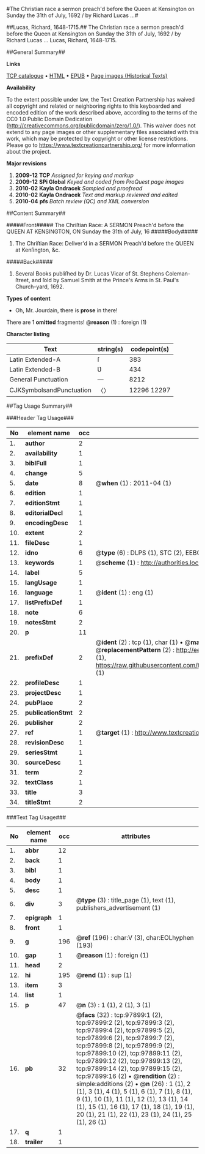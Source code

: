 #The Christian race a sermon preach'd before the Queen at Kensington on Sunday the 31th of July, 1692 / by Richard Lucas ...#

##Lucas, Richard, 1648-1715.##
The Christian race a sermon preach'd before the Queen at Kensington on Sunday the 31th of July, 1692 / by Richard Lucas ...
Lucas, Richard, 1648-1715.

##General Summary##

**Links**

[TCP catalogue](http://www.ota.ox.ac.uk/tcp/)  • 
[HTML](http://tei.it.ox.ac.uk/tcp/Texts-HTML/free/A49/A49384.html)  • 
[EPUB](http://tei.it.ox.ac.uk/tcp/Texts-EPUB/free/A49/A49384.epub) • 
[Page images (Historical Texts)](https://historicaltexts.jisc.ac.uk/eebo-13134807e)

**Availability**

To the extent possible under law, the Text Creation Partnership has waived all copyright and related or neighboring rights to this keyboarded and encoded edition of the work described above, according to the terms of the CC0 1.0 Public Domain Dedication (http://creativecommons.org/publicdomain/zero/1.0/). This waiver does not extend to any page images or other supplementary files associated with this work, which may be protected by copyright or other license restrictions. Please go to https://www.textcreationpartnership.org/ for more information about the project.

**Major revisions**

1. __2009-12__ __TCP__ *Assigned for keying and markup*
1. __2009-12__ __SPi Global__ *Keyed and coded from ProQuest page images*
1. __2010-02__ __Kayla Ondracek__ *Sampled and proofread*
1. __2010-02__ __Kayla Ondracek__ *Text and markup reviewed and edited*
1. __2010-04__ __pfs__ *Batch review (QC) and XML conversion*

##Content Summary##

#####Front#####
The Chriſtian Race: A SERMON Preach'd before the QUEEN AT KENSINGTON, ON Sunday the 31th of July, 16
#####Body#####

1. The Chriſtian Race: Deliver'd in a SERMON Preach'd before the QUEEN at Kenſington, &c.

#####Back#####

1. Several Books publiſhed by Dr. Lucas Vicar of St. Stephens Coleman-ſtreet, and ſold by Samuel Smith at the Prince's Arms in St. Paul's Church-yard, 1692.

**Types of content**

  * Oh, Mr. Jourdain, there is **prose** in there!

There are 1 **omitted** fragments! 
 @__reason__ (1) : foreign (1)

**Character listing**


|Text|string(s)|codepoint(s)|
|---|---|---|
|Latin Extended-A|ſ|383|
|Latin Extended-B|Ʋ|434|
|General Punctuation|—|8212|
|CJKSymbolsandPunctuation|〈〉|12296 12297|

##Tag Usage Summary##

###Header Tag Usage###

|No|element name|occ|attributes|
|---|---|---|---|
|1.|__author__|2||
|2.|__availability__|1||
|3.|__biblFull__|1||
|4.|__change__|5||
|5.|__date__|8| @__when__ (1) : 2011-04 (1)|
|6.|__edition__|1||
|7.|__editionStmt__|1||
|8.|__editorialDecl__|1||
|9.|__encodingDesc__|1||
|10.|__extent__|2||
|11.|__fileDesc__|1||
|12.|__idno__|6| @__type__ (6) : DLPS (1), STC (2), EEBO-CITATION (1), OCLC (1), VID (1)|
|13.|__keywords__|1| @__scheme__ (1) : http://authorities.loc.gov/ (1)|
|14.|__label__|5||
|15.|__langUsage__|1||
|16.|__language__|1| @__ident__ (1) : eng (1)|
|17.|__listPrefixDef__|1||
|18.|__note__|6||
|19.|__notesStmt__|2||
|20.|__p__|11||
|21.|__prefixDef__|2| @__ident__ (2) : tcp (1), char (1)  •  @__matchPattern__ (2) : ([0-9\-]+):([0-9IVX]+) (1), (.+) (1)  •  @__replacementPattern__ (2) : http://eebo.chadwyck.com/downloadtiff?vid=$1&page=$2 (1), https://raw.githubusercontent.com/textcreationpartnership/Texts/master/tcpchars.xml#$1 (1)|
|22.|__profileDesc__|1||
|23.|__projectDesc__|1||
|24.|__pubPlace__|2||
|25.|__publicationStmt__|2||
|26.|__publisher__|2||
|27.|__ref__|1| @__target__ (1) : http://www.textcreationpartnership.org/docs/. (1)|
|28.|__revisionDesc__|1||
|29.|__seriesStmt__|1||
|30.|__sourceDesc__|1||
|31.|__term__|2||
|32.|__textClass__|1||
|33.|__title__|3||
|34.|__titleStmt__|2||


###Text Tag Usage###

|No|element name|occ|attributes|
|---|---|---|---|
|1.|__abbr__|12||
|2.|__back__|1||
|3.|__bibl__|1||
|4.|__body__|1||
|5.|__desc__|1||
|6.|__div__|3| @__type__ (3) : title_page (1), text (1), publishers_advertisement (1)|
|7.|__epigraph__|1||
|8.|__front__|1||
|9.|__g__|196| @__ref__ (196) : char:V (3), char:EOLhyphen (193)|
|10.|__gap__|1| @__reason__ (1) : foreign (1)|
|11.|__head__|2||
|12.|__hi__|195| @__rend__ (1) : sup (1)|
|13.|__item__|3||
|14.|__list__|1||
|15.|__p__|47| @__n__ (3) : 1 (1), 2 (1), 3 (1)|
|16.|__pb__|32| @__facs__ (32) : tcp:97899:1 (2), tcp:97899:2 (2), tcp:97899:3 (2), tcp:97899:4 (2), tcp:97899:5 (2), tcp:97899:6 (2), tcp:97899:7 (2), tcp:97899:8 (2), tcp:97899:9 (2), tcp:97899:10 (2), tcp:97899:11 (2), tcp:97899:12 (2), tcp:97899:13 (2), tcp:97899:14 (2), tcp:97899:15 (2), tcp:97899:16 (2)  •  @__rendition__ (2) : simple:additions (2)  •  @__n__ (26) : 1 (1), 2 (1), 3 (1), 4 (1), 5 (1), 6 (1), 7 (1), 8 (1), 9 (1), 10 (1), 11 (1), 12 (1), 13 (1), 14 (1), 15 (1), 16 (1), 17 (1), 18 (1), 19 (1), 20 (1), 21 (1), 22 (1), 23 (1), 24 (1), 25 (1), 26 (1)|
|17.|__q__|1||
|18.|__trailer__|1||

